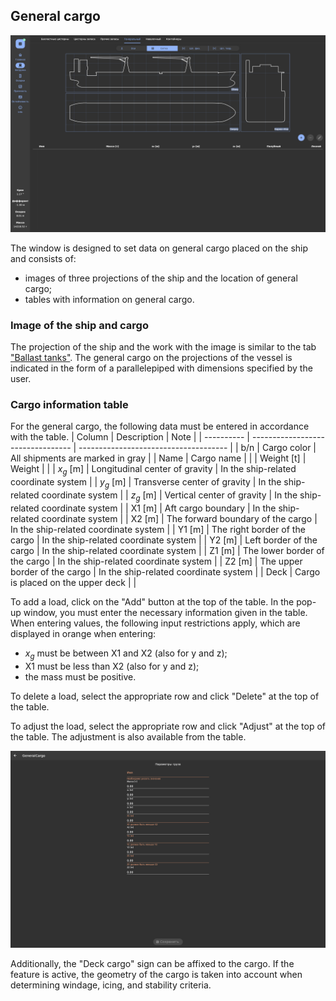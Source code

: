 ## General cargo
![General view of the tab "General cargo"](/assets/image/program_sheets/en/sheet05_loading/tab05_unitCargo/unitCargo_general.png "General view of the tab 'General cargo'")

The window is designed to set data on general cargo placed on the ship and consists of:
- images of three projections of the ship and the location of general cargo;
- tables with information on general cargo.

### Image of the ship and cargo
The projection of the ship and the work with the image is similar to the tab ["Ballast tanks"](/docs/user-guide/en/part05_loading/chapter02_ballast/chapter02_ballast.md). The general cargo on the projections of the vessel is indicated in the form of a parallelepiped with dimensions specified by the user.

### Cargo information table
For the general cargo, the following data must be entered in accordance with the table.
| Column     | Description                       | Note                                  |
| ---------- | --------------------------------- | ------------------------------------- |
| b/n        | Cargo color                       | All shipments are marked in gray      |
| Name       | Cargo name                        |                                       |
| Weight [t] | Weight                            |                                       |
| $x_g$ [m]  | Longitudinal center of gravity    | In the ship-related coordinate system |
| $y_g$ [m]  | Transverse center of gravity      | In the ship-related coordinate system |
| $z_g$ [m]  | Vertical center of gravity        | In the ship-related coordinate system |
| X1 [m]     | Aft cargo boundary                | In the ship-related coordinate system |
| X2 [m]     | The forward boundary of the cargo | In the ship-related coordinate system |
| Y1 [m]     | The right border of the cargo     | In the ship-related coordinate system |
| Y2 [m]     | Left border of the cargo          | In the ship-related coordinate system |
| Z1 [m]     | The lower border of the cargo     | In the ship-related coordinate system |
| Z2 [m]     | The upper border of the cargo     | In the ship-related coordinate system |
| Deck       | Cargo is placed on the upper deck |                                       |

To add a load, click on the "Add" button at the top of the table. In the pop-up window, you must enter the necessary information given in the table.
When entering values, the following input restrictions apply, which are displayed in orange when entering:
- $x_g$ must be between X1 and X2 (also for y and z);
- X1 must be less than X2 (also for y and z);
- the mass must be positive.

To delete a load, select the appropriate row and click "Delete" at the top of the table.

To adjust the load, select the appropriate row and click "Adjust" at the top of the table. The adjustment is also available from the table.

![General view of the tab "Added general cargo"](/assets/image/program_sheets/en/sheet05_loading/tab05_unitCargo/unitCargo_addCargo.png "General view of the tab 'Added general cargo'")

Additionally, the "Deck cargo" sign can be affixed to the cargo. If the feature is active, the geometry of the cargo is taken into account when determining windage, icing, and stability criteria.